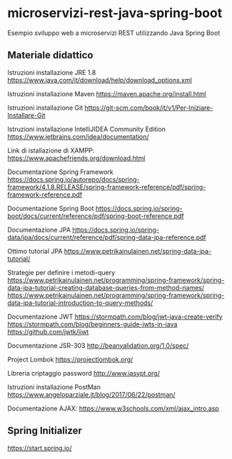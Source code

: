 # microservizi-rest-java-spring-boot
Esempio sviluppo web a microservizi REST utilizzando Java Spring Boot

## Materiale didattico
Istruzioni installazione JRE 1.8 https://www.java.com/it/download/help/download_options.xml

Istruzioni installazione Maven https://maven.apache.org/install.html

Istruzioni installazione Git https://git-scm.com/book/it/v1/Per-Iniziare-Installare-Git

Istruzioni installazione IntelliJIDEA Community Edition https://www.jetbrains.com/idea/documentation/

Link di istallazione di XAMPP: https://www.apachefriends.org/download.html

Documentazione Spring Framework https://docs.spring.io/autorepo/docs/spring-framework/4.1.8.RELEASE/spring-framework-reference/pdf/spring-framework-reference.pdf

Documentazione Spring Boot https://docs.spring.io/spring-boot/docs/current/reference/pdf/spring-boot-reference.pdf

Documentazione JPA https://docs.spring.io/spring-data/jpa/docs/current/reference/pdf/spring-data-jpa-reference.pdf

Ottimo tutorial JPA https://www.petrikainulainen.net/spring-data-jpa-tutorial/

Strategie per definire i metodi-query https://www.petrikainulainen.net/programming/spring-framework/spring-data-jpa-tutorial-creating-database-queries-from-method-names/ https://www.petrikainulainen.net/programming/spring-framework/spring-data-jpa-tutorial-introduction-to-query-methods/

Documentazione JWT https://stormpath.com/blog/jwt-java-create-verify https://stormpath.com/blog/beginners-guide-jwts-in-java https://github.com/jwtk/jjwt

Documentazione JSR-303 http://beanvalidation.org/1.0/spec/

Project Lombok https://projectlombok.org/

Libreria criptaggio password http://www.jasypt.org/

Istruzioni installazione PostMan https://www.angeloparziale.it/blog/2017/06/22/postman/

Documentazione AJAX: https://www.w3schools.com/xml/ajax_intro.asp

## Spring Initializer
https://start.spring.io/
